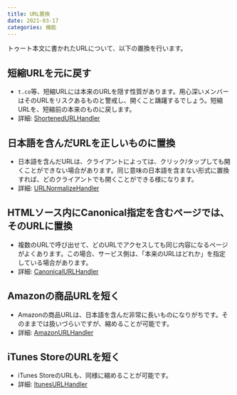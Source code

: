 ```yaml
---
title: URL置換
date: 2021-03-17
categories: 機能
---
```


トゥート本文に書かれたURLについて、以下の置換を行います。

## 短縮URLを元に戻す

- `t.co`等、短縮URLには本来のURLを隠す性質があります。用心深いメンバーはそのURLをリスクあるものと警戒し、開くこと躊躇するでしょう。短縮URLを、短縮前の本来のものに戻します。
- 詳細: [ShortenedURLHandler](https://github.com/pooza/mulukhiya-toot-proxy/wiki/ShortenedURLHandler)

## 日本語を含んだURLを正しいものに置換

- 日本語を含んだURLは、クライアントによっては、クリック/タップしても開くことができない場合があります。同じ意味の日本語を含まない形式に置換すれば、どのクライアントでも開くことができる様になります。
- 詳細: [URLNormalizeHandler](https://github.com/pooza/mulukhiya-toot-proxy/wiki/URLNormalizeHandler)

## HTMLソース内にCanonical指定を含むページでは、そのURLに置換

- 複数のURLで呼び出せて、どのURLでアクセスしても同じ内容になるページがよくあります。この場合、サービス側は、「本来のURLはどれか」を指定している場合があります。
- 詳細: [CanonicalURLHandler](https://github.com/pooza/mulukhiya-toot-proxy/wiki/CanonicalURLHandler)

## Amazonの商品URLを短く

- Amazonの商品URLは、日本語を含んだ非常に長いものになりがちです。そのままでは扱いづらいですが、縮めることが可能です。
- 詳細: [AmazonURLHandler](https://github.com/pooza/mulukhiya-toot-proxy/wiki/AmazonURLHandler)

## iTunes StoreのURLを短く

- iTunes StoreのURLも、同様に縮めることが可能です。
- 詳細: [ItunesURLHandler](https://github.com/pooza/mulukhiya-toot-proxy/wiki/ItunesURLHandler)

